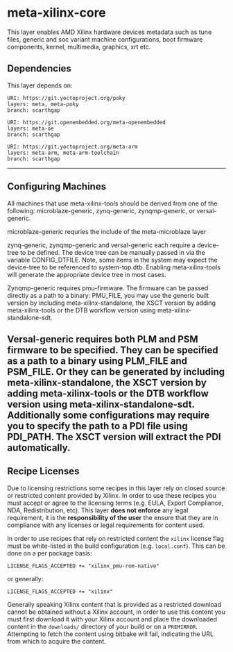 # meta-xilinx-core

This layer enables AMD Xilinx hardware devices metadata such as tune files,
generic and soc variant machine configurations, boot firmware components, kernel,
multimedia, graphics, xrt etc.

## Dependencies

This layer depends on:

	URI: https://git.yoctoproject.org/poky
	layers: meta, meta-poky
	branch: scarthgap

	URI: https://git.openembedded.org/meta-openembedded
	layers: meta-oe
	branch: scarthgap

	URI: https://git.yoctoproject.org/meta-arm
	layers: meta-arm, meta-arm-toolchain
	branch: scarthgap
---

## Configuring Machines

All machines that use meta-xilinx-tools should be derived from one of the
following: microblaze-generic, zynq-generic, zynqmp-generic, or 
versal-generic.

microblaze-generic requries the include of the meta-microblaze layer

zynq-generic, zynqmp-generic and versal-generic each require a device-tree
to be defined.  The device tree can be manually passed in via the
variable CONFIG_DTFILE.  Note, some items in the system may expect the
device-tree to be referenced to system-top.dtb.
Enabling meta-xilinx-tools will generate the appropriate device tree in most
cases.

Zynqmp-generic requires pmu-firmware.  The firmware can be passed directly
as a path to a binary: PMU_FILE, you may use the generic built version
by including meta-xilinx-standalone, the XSCT version by adding
meta-xilinx-tools or the DTB workflow version using
meta-xilinx-standalone-sdt.

Versal-generic requires both PLM and PSM firmware to be specified.  They can
be specified as a path to a binary using PLM_FILE and PSM_FILE.  Or they can
be generated by including meta-xilinx-standalone, the XSCT version by adding
meta-xilinx-tools or the DTB workflow version using
meta-xilinx-standalone-sdt.  Additionally some configurations may
require you to specify the path to a PDI file using PDI_PATH.  The XSCT
version will extract the PDI automatically.
---

## Recipe Licenses

Due to licensing restrictions some recipes in this layer rely on closed source
or restricted content provided by Xilinx. In order to use these recipes you must
accept or agree to the licensing terms (e.g. EULA, Export Compliance, NDA,
Redistribution, etc). This layer **does not enforce** any legal requirement, it
is the **responsibility of the user** the ensure that they are in compliance
with any licenses or legal requirements for content used.

In order to use recipes that rely on restricted content the `xilinx` license
flag must be white-listed in the build configuration (e.g. `local.conf`). This
can be done on a per package basis:

	LICENSE_FLAGS_ACCEPTED += "xilinx_pmu-rom-native"

or generally:

	LICENSE_FLAGS_ACCEPTED += "xilinx"

Generally speaking Xilinx content that is provided as a restricted download
cannot be obtained without a Xilinx account, in order to use this content you
must first download it with your Xilinx account and place the downloaded content
in the `downloads/` directory of your build or on a `PREMIRROR`. Attempting to
fetch the content using bitbake will fail, indicating the URL from which to
acquire the content.

